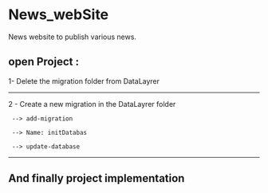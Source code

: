 # News_webSite
News website to publish various news.

## open Project : 

1- Delete the migration folder from DataLayrer

 -----------------
   2 - Create a new migration in the DataLayrer folder
   
   
     --> add-migration
  
     --> Name: initDatabas
   
     --> update-database
 -----------------  

## And finally project implementation
